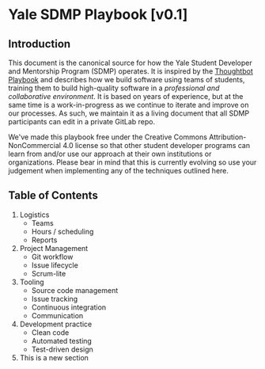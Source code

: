 # Yale SDMP Playbook [v0.1]

## Introduction

This document is the canonical source for how the Yale Student Developer and Mentorship Program (SDMP) operates. It is inspired by the [Thoughtbot Playbook](https://thoughtbot.com/playbook) and describes how we build software using teams of students, training them to build high-quality software in a _professional and collaborative environment_. It is based on years of experience, but at the same time is a work-in-progress as we continue to iterate and improve on our processes. As such, we maintain it as a living document that all SDMP participants can edit in a private GitLab repo.

We've made this playbook free under the Creative Commons Attribution-NonCommercial 4.0 license so that other student developer programs can learn from and/or use our approach at their own institutions or organizations. Please bear in mind that this is currently evolving so use your judgement when implementing any of the techniques outlined here.

## Table of Contents
1. Logistics
   * Teams
   * Hours / scheduling
   * Reports
2. Project Management
   * Git workflow
   * Issue lifecycle
   * Scrum-lite
3. Tooling
   * Source code management
   * Issue tracking
   * Continuous integration
   * Communication
4. Development practice
   * Clean code
   * Automated testing
   * Test-driven design
5. This is a new section
